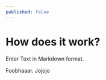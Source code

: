 ```yaml
---
published: false
---
```


How does it work?
=================

Enter Text in Markdown format.

Foobhaaar. Jojojo